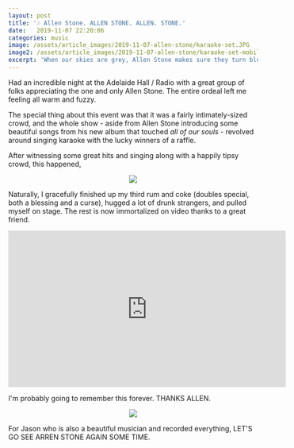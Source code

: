 ```yaml
---
layout: post
title: '🎶 Allen Stone. ALLEN STONE. ALLEN. STONE.'
date:   2019-11-07 22:20:06
categories: music
image: /assets/article_images/2019-11-07-allen-stone/karaoke-set.JPG
image2: /assets/article_images/2019-11-07-allen-stone/karaoke-set-mobile.JPG
excerpt: 'When our skies are grey, Allen Stone makes sure they turn blue. BLUE.'
---
```


Had an incredible night at the Adelaide Hall / Radio with a great group of folks appreciating the one and only Allen Stone. The entire ordeal left me feeling all warm and fuzzy.

The special thing about this event was that it was a fairly intimately-sized crowd, and the whole show - aside from Allen Stone introducing some beautiful songs from his new album that touched <em>all of our souls</em> - revolved around singing karaoke with the lucky winners of a raffle.

After witnessing some great hits and singing along with a happily tipsy crowd, this happened,

<p align="center">
<img src="{{ site.url }}/assets/article_images/2019-11-07-allen-stone/up-next.gif" />
</p>

Naturally, I gracefully finished up my third rum and coke (doubles special, both a blessing and a curse), hugged a lot of drunk strangers, and pulled myself on stage. The rest is now immortalized on video thanks to a great friend.

<p>
<iframe width="560" height="315" src="https://www.youtube.com/embed/tc5QPdXqyQ8" frameborder="0" allow="accelerometer; autoplay; encrypted-media; gyroscope; picture-in-picture" allowfullscreen></iframe>
</p>

I'm probably going to remember this forever. THANKS ALLEN.

<p align="center">
<img src="{{ site.url }}/assets/article_images/2019-11-07-allen-stone/ALLEN.JPG" />
</p>

For Jason who is also a beautiful musician and recorded everything, LET'S GO SEE ARREN STONE AGAIN SOME TIME.
